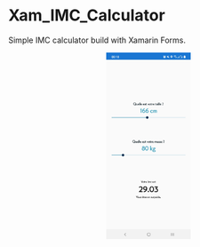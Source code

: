 # Xam_IMC_Calculator
Simple IMC calculator build with Xamarin Forms.
<p align="center">
<img src="/Images/XamImcCalculator.jpg" width="30%" /> 
</p>
